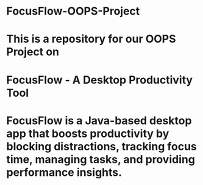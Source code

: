 # FocusFlow-OOPS-Project
# This is a repository for our OOPS Project on
# FocusFlow - A Desktop Productivity Tool
# FocusFlow is a Java-based desktop app that boosts productivity by blocking distractions, tracking focus time, managing tasks, and providing performance insights.

